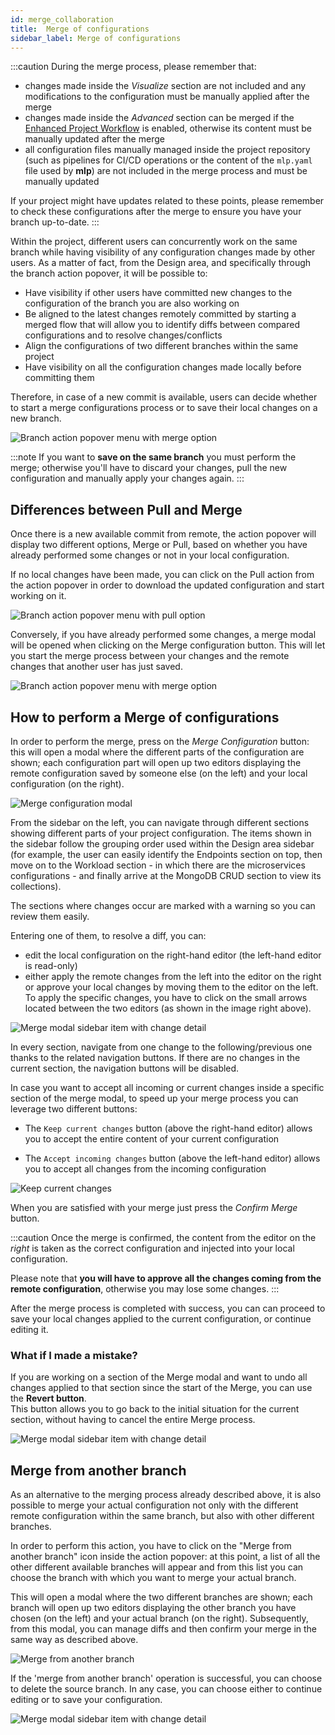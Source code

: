 ```yaml
---
id: merge_collaboration
title:  Merge of configurations
sidebar_label: Merge of configurations
---
```


:::caution
During the merge process, please remember that:

- changes made inside the _Visualize_ section are not included and any modifications to the configuration must be manually applied after the merge
- changes made inside the _Advanced_ section can be merged if the [Enhanced Project Workflow](/products/console/set-up-infrastructure/overview.md) is enabled, otherwise its content must be manually updated after the merge
- all configuration files manually managed inside the project repository (such as pipelines for CI/CD operations or the content of the `mlp.yaml` file used by **mlp**) are not included in the merge process and must be manually updated

If your project might have updates related to these points, please remember to check these configurations after the merge to ensure you have your branch up-to-date.
:::

Within the project, different users can concurrently work on the same branch while having visibility of any configuration changes made by other users.
As a matter of fact, from the Design area, and specifically through the branch action popover, it will be possible to:

- Have visibility if other users have committed new changes to the configuration of the branch you are also working on
- Be aligned to the latest changes remotely committed by starting a merged flow that will allow you to identify diffs between compared configurations and to resolve changes/conflicts
- Align the configurations of two different branches within the same project
- Have visibility on all the configuration changes made locally before committing them

Therefore, in case of a new commit is available, users can decide whether to start a merge configurations process or to save their local changes on a new branch.  

<div style={{display: 'flex', justifyContent: 'center'}}>
  <div style={{display: 'flex', width: '340px'}}>

![Branch action popover menu with merge option](img/merge-collaboration/action-popover-merge-mode.png)

  </div>
</div>

:::note
If you want to **save on the same branch** you must perform the merge; otherwise you'll have to discard your changes, pull the new configuration and manually apply your changes again.
:::

## Differences between Pull and Merge

Once there is a new available commit from remote, the action popover will display two different options, Merge or Pull, based on whether you have already performed some changes or not in your local configuration.

If no local changes have been made, you can click on the Pull action from the action popover in order to download the updated configuration and start working on it.

<div style={{display: 'flex', justifyContent: 'center'}}>
  <div style={{display: 'flex', width: '340px'}}>

![Branch action popover menu with pull option](img/merge-collaboration/action-popover-pull-mode.png)

  </div>
</div>

Conversely, if you have already performed some changes, a merge modal will be opened when clicking on the Merge configuration button. This will let you start the merge process between your changes and the remote changes that another user has just saved.

<div style={{display: 'flex', justifyContent: 'center'}}>
  <div style={{display: 'flex', width: '340px'}}> 

![Branch action popover menu with merge option](img/merge-collaboration/action-popover-merge-mode.png)

  </div>
</div>

## How to perform a Merge of configurations

In order to perform the merge, press on the _Merge Configuration_ button: this will open a modal where the different parts of the configuration are shown; each configuration part will open up two editors displaying the remote configuration saved by someone else (on the left) and your local configuration (on the right).

![Merge configuration modal](img/merge-collaboration/merge-configuration-diff.png)

From the sidebar on the left, you can navigate through different sections showing different parts of your project configuration.
The items shown in the sidebar follow the grouping order used within the Design area sidebar (for example, the user can easily identify the Endpoints section on top, then move on to the Workload section - in which there are the microservices configurations - and finally arrive at the MongoDB CRUD section to view its collections).

The sections where changes occur are marked with a warning so you can review them easily.

Entering one of them, to resolve a diff, you can:
- edit the local configuration on the right-hand editor (the left-hand editor is read-only)
- either apply the remote changes from the left into the editor on the right or approve your local changes by moving them to the editor on the left. To apply the specific changes, you have to click on the small arrows located between the two editors (as shown in the image right above). 

<div style={{display: 'flex', justifyContent: 'center'}}>
  <div style={{display: 'flex', width: '340px'}}> 

![Merge modal sidebar item with change detail](img/merge-collaboration/merge-modal-sidebar-item-with-changes.png)

  </div>
</div>

In every section, navigate from one change to the following/previous one thanks to the related navigation buttons. If there are no changes in the current section, the navigation buttons will be disabled.

In case you want to accept all incoming or current changes inside a specific section of the merge modal, to speed up your merge process you can leverage two different buttons:

* The `Keep current changes` button (above the right-hand editor) allows you to accept the entire content of your current configuration

* The `Accept incoming changes` button (above the left-hand editor) allows you to accept all changes from the incoming configuration

![Keep current changes](img/merge-collaboration/keep-current-changes.png)

When you are satisfied with your merge just press the _Confirm Merge_ button.

:::caution
Once the merge is confirmed, the content from the editor on the _right_ is taken as the correct configuration and injected into your local configuration.

Please note that **you will have to approve all the changes coming from the remote configuration**, otherwise you may lose some changes.
:::

After the merge process is completed with success, you can can proceed to save your local changes applied to the current configuration, or continue editing it.

### What if I made a mistake?

If you are working on a section of the Merge modal and want to undo all changes applied to that section since the start of the Merge, you can use the **Revert button**.  
This button allows you to go back to the initial situation for the current section, without having to cancel the entire Merge process. 

<div style={{display: 'flex', justifyContent: 'center'}}>
  <div style={{display: 'flex', width: '550px'}}> 

![Merge modal sidebar item with change detail](img/merge-collaboration/merge-modal-revert-button.png)

  </div>
</div>

## Merge from another branch

As an alternative to the merging process already described above, it is also possible to merge your actual configuration not only with the different remote configuration within the same branch, but also with other different branches.

In order to perform this action, you have to click on the "Merge from another branch" icon inside the action popover: at this point, a list of all the other different available branches will appear and from this list you can choose the branch with which you want to merge your actual branch.

This will open a modal where the two different branches are shown; each branch will open up two editors displaying the other branch you have chosen (on the left) and your actual branch (on the right). Subsequently, from this modal, you can manage diffs and then confirm your merge in the same way as described above.

<div style={{display: 'flex', justifyContent: 'center'}}>
  <div style={{display: 'flex', width: '340px'}}>

![Merge from another branch](img/merge-collaboration/merge-from-another-branch.png)

  </div>
</div>

If the 'merge from another branch' operation is successful, you can choose to delete the source branch. In any case, you can choose either to continue editing or to save your configuration.

<div style={{display: 'flex', justifyContent: 'center'}}>
  <div style={{display: 'flex', width: '600px'}}>

![Merge modal sidebar item with change detail](img/merge-collaboration/merge-modal-ok-delete-branch.png)

  </div>
</div>
